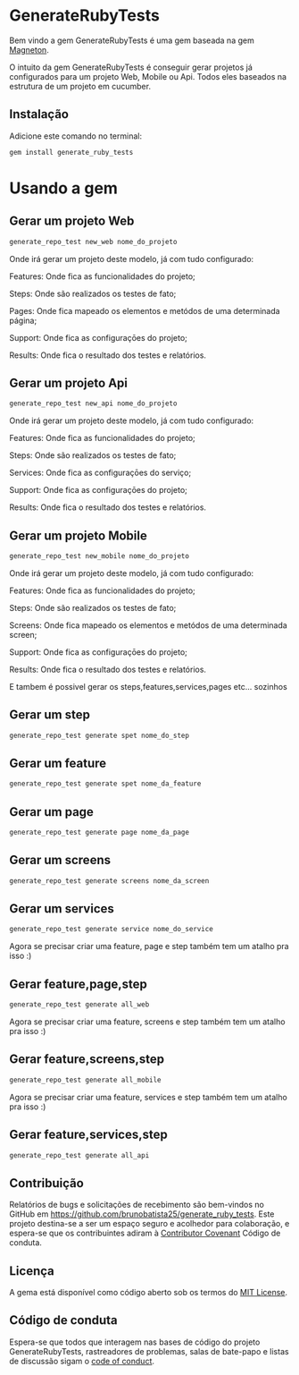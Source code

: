 # GenerateRubyTests

Bem vindo a gem GenerateRubyTests é uma gem baseada na gem [Magneton](https://github.com/concretesolutions/magneton).

O intuito da gem GenerateRubyTests é conseguir gerar projetos já configurados para um projeto Web, Mobile ou Api. Todos eles baseados na estrutura de um projeto em cucumber.

## Instalação

Adicione este comando no terminal:

```ruby
gem install generate_ruby_tests
```

# Usando a gem


## Gerar um projeto Web

```ruby
generate_repo_test new_web nome_do_projeto
```

Onde irá gerar um projeto deste modelo, já com tudo configurado:

Features: Onde fica as funcionalidades do projeto;

Steps: Onde são realizados os testes de fato;

Pages: Onde fica mapeado os elementos e metódos de uma determinada página;

Support: Onde fica as configuraçōes do projeto;

Results: Onde fica o resultado dos testes e relatórios.

## Gerar um projeto Api

```ruby
generate_repo_test new_api nome_do_projeto
```

Onde irá gerar um projeto deste modelo, já com tudo configurado:

Features: Onde fica as funcionalidades do projeto;

Steps: Onde são realizados os testes de fato;

Services: Onde fica as configuraçōes do serviço;

Support: Onde fica as configuraçōes do projeto;

Results: Onde fica o resultado dos testes e relatórios.

## Gerar um projeto Mobile

```ruby
generate_repo_test new_mobile nome_do_projeto
```

Onde irá gerar um projeto deste modelo, já com tudo configurado:

Features: Onde fica as funcionalidades do projeto;

Steps: Onde são realizados os testes de fato;

Screens: Onde fica mapeado os elementos e metódos de uma determinada screen;

Support: Onde fica as configuraçōes do projeto;

Results: Onde fica o resultado dos testes e relatórios.

E tambem é possivel gerar os steps,features,services,pages etc... sozinhos 

## Gerar um step

```ruby
generate_repo_test generate spet nome_do_step
```

## Gerar um feature

```ruby
generate_repo_test generate spet nome_da_feature
```

## Gerar um page

```ruby
generate_repo_test generate page nome_da_page
```

## Gerar um screens

```ruby
generate_repo_test generate screens nome_da_screen
```

## Gerar um services

```ruby
generate_repo_test generate service nome_do_service
```

Agora se precisar criar uma feature, page e step também tem um atalho pra isso :)
## Gerar feature,page,step

```ruby
generate_repo_test generate all_web
```

Agora se precisar criar uma feature, screens e step também tem um atalho pra isso :)
## Gerar feature,screens,step

```ruby
generate_repo_test generate all_mobile
```

Agora se precisar criar uma feature, services e step também tem um atalho pra isso :)
## Gerar feature,services,step

```ruby
generate_repo_test generate all_api
```

## Contribuição

Relatórios de bugs e solicitações de recebimento são bem-vindos no GitHub em https://github.com/brunobatista25/generate_ruby_tests. Este projeto destina-se a ser um espaço seguro e acolhedor para colaboração, e espera-se que os contribuintes adiram à [Contributor Covenant](http://contributor-covenant.org) Código de conduta.

## Licença

A gema está disponível como código aberto sob os termos do
 [MIT License](https://opensource.org/licenses/MIT).

## Código de conduta

Espera-se que todos que interagem nas bases de código do projeto GenerateRubyTests, rastreadores de problemas, salas de bate-papo e listas de discussão sigam o
 [code of conduct](https://github.com/brunobatista25/generate_ruby_tests/blob/master/CODE_OF_CONDUCT.md).
